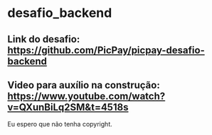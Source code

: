 # desafio_backend

## Link do desafio: https://github.com/PicPay/picpay-desafio-backend

## Video para auxílio na construção: https://www.youtube.com/watch?v=QXunBiLq2SM&t=4518s

Eu espero que não tenha copyright.
